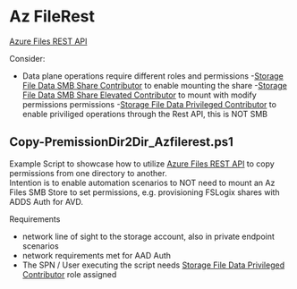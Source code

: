 # Az FileRest

[Azure Files REST API](https://learn.microsoft.com/en-us/rest/api/storageservices/file-service-rest-api) 

Consider:
- Data plane operations require different roles and permissions 
    -[Storage File Data SMB Share Contributor](https://learn.microsoft.com/en-us/azure/role-based-access-control/built-in-roles#storage-file-data-smb-share-contributor) to enable mounting the share
    -[Storage File Data SMB Share Elevated Contributor](https://learn.microsoft.com/en-us/azure/role-based-access-control/built-in-roles#storage-file-data-smb-share-contributor) to mount with modify permissions permissions
    -[Storage File Data Privileged Contributor](https://learn.microsoft.com/en-us/azure/role-based-access-control/built-in-roles#storage-file-data-privileged-contributor) to enable priviliged operations through the Rest API, this is NOT SMB


## Copy-PremissionDir2Dir_Azfilerest.ps1
Example Script to showcase how to utilize [Azure Files REST API](https://learn.microsoft.com/en-us/rest/api/storageservices/file-service-rest-api) to copy permissions from one directory to another.\
Intention is to enable automation scenarios to NOT need to mount an Az Files SMB Store to set permissions, e.g. provisioning FSLogix shares with ADDS Auth for AVD.

Requirements
- network line of sight to the storage account, also in private endpoint scenarios
- network requirements met for AAD Auth
- The SPN / User executing the script needs [Storage File Data Privileged Contributor](https://learn.microsoft.com/en-us/azure/role-based-access-control/built-in-roles#storage-file-data-privileged-contributor) role assigned